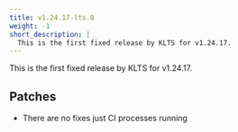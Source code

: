 ```yaml
---
title: v1.24.17-lts.0
weight: -1
short_description: |
  This is the first fixed release by KLTS for v1.24.17.
---
```


This is the first fixed release by KLTS for v1.24.17.

## Patches

- There are no fixes just CI processes running
